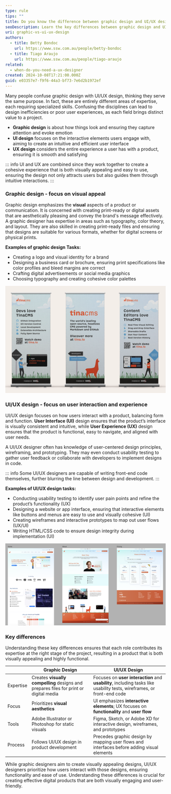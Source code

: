 ```yaml
---
type: rule
tips: ""
title: Do you know the difference between graphic design and UI/UX design?
seoDescription: Learn the key differences between graphic design and UI/UX design, including their roles, focus, and practical examples of each discipline.
uri: graphic-vs-ui-ux-design
authors:
  - title: Betty Bondoc
    url: https://www.ssw.com.au/people/betty-bondoc
  - title: Tiago Araujo
    url: https://www.ssw.com.au/people/tiago-araujo
related:
  - when-do-you-need-a-ux-designer
created: 2024-10-08T17:21:00.000Z
guid: e03357e7-f9f6-44a3-bf73-7e6d2b1972ef
---
```

Many people confuse graphic design with UI/UX design, thinking they serve the same purpose. In fact, these are entirely different areas of expertise, each requiring specialized skills. Confusing the disciplines can lead to design inefficiencies or poor user experiences, as each field brings distinct value to a project.

<!--endintro-->

- **Graphic design** is about how things look and ensuring they capture attention and evoke emotion
- **UI design** focuses on the interactive elements users engage with, aiming to create an intuitive and efficient user interface
- **UX design** considers the entire experience a user has with a product, ensuring it is smooth and satisfying

::: info
UI and UX are combined since they work together to create a cohesive experience that is both visually appealing and easy to use, ensuring the design not only attracts users but also guides them through intuitive interactions.
:::

### Graphic design - focus on visual appeal

Graphic design emphasizes the **visual** aspects of a product or communication. It is concerned with creating print-ready or digital assets that are aesthetically pleasing and convey the brand's message effectively. A graphic designer has expertise in areas such as typography, color theory, and layout. They are also skilled in creating print-ready files and ensuring that designs are suitable for various formats, whether for digital screens or physical prints.

**Examples of graphic design Tasks:**

- Creating a logo and visual identity for a brand
- Designing a business card or brochure, ensuring print specifications like color profiles and bleed margins are correct
- Crafting digital advertisements or social media graphics
- Choosing typography and creating cohesive color palettes

![Figure: TinaCMS pull up banner design (graphic)](tina-graphics.png)

### UI/UX design - focus on user interaction and experience

UI/UX design focuses on how users interact with a product, balancing form and function. **User Interface (UI)** design ensures that the product’s interface is visually consistent and intuitive, while **User Experience (UX)** design ensures that the product is functional, easy to navigate, and aligned with user needs. 

A UI/UX designer often has knowledge of user-centered design principles, wireframing, and prototyping. They may even conduct usability testing to gather user feedback or collaborate with developers to implement designs in code. 

::: info
Some UI/UX designers are capable of writing front-end code themselves, further blurring the line between design and development.
:::

**Examples of UI/UX design tasks:**
- Conducting usability testing to identify user pain points and refine the product’s functionality (UX)
- Designing a website or app interface, ensuring that interactive elements like buttons and menus are easy to use and visually cohesive (UI)
- Creating wireframes and interactive prototypes to map out user flows (UX/UI)
- Writing HTML/CSS code to ensure design integrity during implementation (UI)

![Figure: TinaCMS website mockups (UI/UX)](tina-mockup.png)

### Key differences

Understanding these key differences ensures that each role contributes its expertise at the right stage of the project, resulting in a product that is both visually appealing and highly functional.

|               | **Graphic Design**                                                         | **UI/UX Design**                                                             |
|---------------|---------------------------------------------------------------------------|------------------------------------------------------------------------------|
| Expertise | Creates **visually compelling** designs and prepares files for print or digital media | Focuses on **user interaction** and **usability**, including tasks like usability tests, wireframes, or front-end code |
| Focus     | Prioritizes **visual aesthetics** | UI emphasizes **interactive elements**; UX focuses on **functionality** and **user flow** |
| Tools     | Adobe Illustrator or Photoshop for static visuals | Figma, Sketch, or Adobe XD for interactive design, wireframes, and prototypes |
| Process   | Follows UI/UX design in product development | Precedes graphic design by mapping user flows and interfaces before adding visual elements |

While graphic designers aim to create visually appealing designs, UI/UX designers prioritize how users interact with those designs, ensuring functionality and ease of use. Understanding these differences is crucial for creating effective digital products that are both visually engaging and user-friendly.
